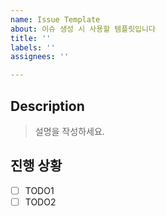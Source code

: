```yaml
---
name: Issue Template
about: 이슈 생성 시 사용할 템플릿입니다
title: ''
labels: ''
assignees: ''

---
```


## Description
> 설명을 작성하세요.

## 진행 상황
- [ ] TODO1
- [ ] TODO2
